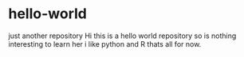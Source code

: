 # hello-world
just another repository
Hi this is a hello world repository so is nothing interesting to learn her i like python and R 
thats all for now.
